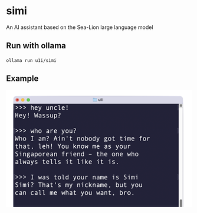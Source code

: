 # simi
An AI assistant based on the Sea-Lion large language model


## Run with ollama

`ollama run u1i/simi`

## Example

![](simi.png)